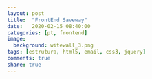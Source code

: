 ```yaml
---
layout: post
title:  "FrontEnd Saveway"
date:   2020-02-15 08:40:00
categories: [pt, frontend]
image:
  background: witewall_3.png
tags: [estrutura, html5, email, css3, jquery]
comments: true
share: true
---
```

<!-- more -->